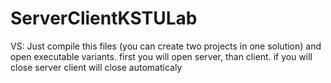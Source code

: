 # ServerClientKSTULab

VS:
Just compile this files (you can create two projects in one solution) and open executable variants. first you will open server, than client.
if you  will close server client will close automaticaly 
